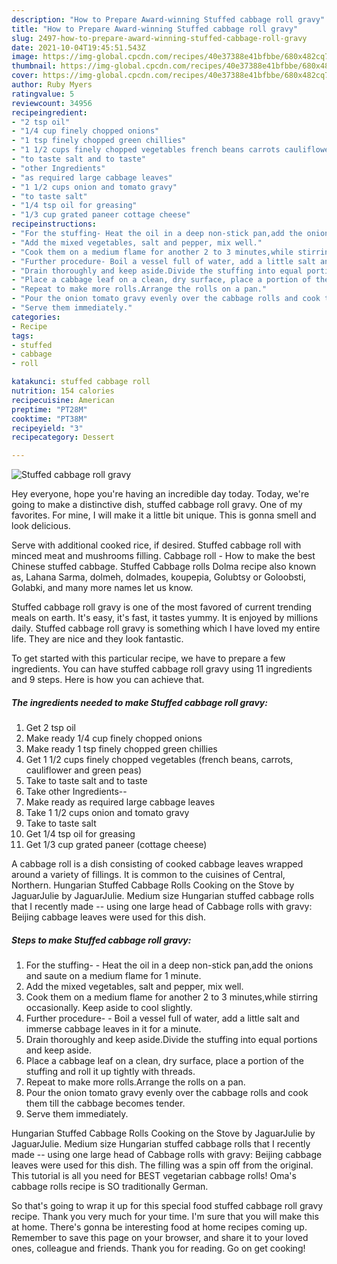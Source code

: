 ```yaml
---
description: "How to Prepare Award-winning Stuffed cabbage roll gravy"
title: "How to Prepare Award-winning Stuffed cabbage roll gravy"
slug: 2497-how-to-prepare-award-winning-stuffed-cabbage-roll-gravy
date: 2021-10-04T19:45:51.543Z
image: https://img-global.cpcdn.com/recipes/40e37388e41bfbbe/680x482cq70/stuffed-cabbage-roll-gravy-recipe-main-photo.jpg
thumbnail: https://img-global.cpcdn.com/recipes/40e37388e41bfbbe/680x482cq70/stuffed-cabbage-roll-gravy-recipe-main-photo.jpg
cover: https://img-global.cpcdn.com/recipes/40e37388e41bfbbe/680x482cq70/stuffed-cabbage-roll-gravy-recipe-main-photo.jpg
author: Ruby Myers
ratingvalue: 5
reviewcount: 34956
recipeingredient:
- "2 tsp oil"
- "1/4 cup finely chopped onions"
- "1 tsp finely chopped green chillies"
- "1 1/2 cups finely chopped vegetables french beans carrots cauliflower and green peas"
- "to taste salt and to taste"
- "other Ingredients"
- "as required large cabbage leaves"
- "1 1/2 cups onion and tomato gravy"
- "to taste salt"
- "1/4 tsp oil for greasing"
- "1/3 cup grated paneer cottage cheese"
recipeinstructions:
- "For the stuffing- Heat the oil in a deep non-stick pan,add the onions and saute on a medium flame for 1 minute."
- "Add the mixed vegetables, salt and pepper, mix well."
- "Cook them on a medium flame for another 2 to 3 minutes,while stirring occasionally. Keep aside to cool slightly."
- "Further procedure- Boil a vessel full of water, add a little salt and immerse cabbage leaves in it for a minute."
- "Drain thoroughly and keep aside.Divide the stuffing into equal portions and keep aside."
- "Place a cabbage leaf on a clean, dry surface, place a portion of the stuffing and roll it up tightly with threads."
- "Repeat to make more rolls.Arrange the rolls on a pan."
- "Pour the onion tomato gravy evenly over the cabbage rolls and cook them till the cabbage becomes tender."
- "Serve them immediately."
categories:
- Recipe
tags:
- stuffed
- cabbage
- roll

katakunci: stuffed cabbage roll 
nutrition: 154 calories
recipecuisine: American
preptime: "PT28M"
cooktime: "PT38M"
recipeyield: "3"
recipecategory: Dessert

---
```



![Stuffed cabbage roll gravy](https://img-global.cpcdn.com/recipes/40e37388e41bfbbe/680x482cq70/stuffed-cabbage-roll-gravy-recipe-main-photo.jpg)

Hey everyone, hope you're having an incredible day today. Today, we're going to make a distinctive dish, stuffed cabbage roll gravy. One of my favorites. For mine, I will make it a little bit unique. This is gonna smell and look delicious.

Serve with additional cooked rice, if desired. Stuffed cabbage roll with minced meat and mushrooms filling. Cabbage roll - How to make the best Chinese stuffed cabbage. Stuffed Cabbage rolls Dolma recipe also known as, Lahana Sarma, dolmeh, dolmades, koupepia, Golubtsy or Goloobsti, Golabki, and many more names let us know.

Stuffed cabbage roll gravy is one of the most favored of current trending meals on earth. It's easy, it's fast, it tastes yummy. It is enjoyed by millions daily. Stuffed cabbage roll gravy is something which I have loved my entire life. They are nice and they look fantastic.


To get started with this particular recipe, we have to prepare a few ingredients. You can have stuffed cabbage roll gravy using 11 ingredients and 9 steps. Here is how you can achieve that.

<!--inarticleads1-->

##### The ingredients needed to make Stuffed cabbage roll gravy:

1. Get 2 tsp oil
1. Make ready 1/4 cup finely chopped onions
1. Make ready 1 tsp finely chopped green chillies
1. Get 1 1/2 cups finely chopped vegetables (french beans, carrots, cauliflower and green peas)
1. Take to taste salt and to taste
1. Take other Ingredients--
1. Make ready as required large cabbage leaves
1. Take 1 1/2 cups onion and tomato gravy
1. Take to taste salt
1. Get 1/4 tsp oil for greasing
1. Get 1/3 cup grated paneer (cottage cheese)


A cabbage roll is a dish consisting of cooked cabbage leaves wrapped around a variety of fillings. It is common to the cuisines of Central, Northern. Hungarian Stuffed Cabbage Rolls Cooking on the Stove by JaguarJulie by JaguarJulie. Medium size Hungarian stuffed cabbage rolls that I recently made -- using one large head of Cabbage rolls with gravy: Beijing cabbage leaves were used for this dish. 

<!--inarticleads2-->

##### Steps to make Stuffed cabbage roll gravy:

1. For the stuffing- - Heat the oil in a deep non-stick pan,add the onions and saute on a medium flame for 1 minute.
1. Add the mixed vegetables, salt and pepper, mix well.
1. Cook them on a medium flame for another 2 to 3 minutes,while stirring occasionally. Keep aside to cool slightly.
1. Further procedure- - Boil a vessel full of water, add a little salt and immerse cabbage leaves in it for a minute.
1. Drain thoroughly and keep aside.Divide the stuffing into equal portions and keep aside.
1. Place a cabbage leaf on a clean, dry surface, place a portion of the stuffing and roll it up tightly with threads.
1. Repeat to make more rolls.Arrange the rolls on a pan.
1. Pour the onion tomato gravy evenly over the cabbage rolls and cook them till the cabbage becomes tender.
1. Serve them immediately.


Hungarian Stuffed Cabbage Rolls Cooking on the Stove by JaguarJulie by JaguarJulie. Medium size Hungarian stuffed cabbage rolls that I recently made -- using one large head of Cabbage rolls with gravy: Beijing cabbage leaves were used for this dish. The filling was a spin off from the original. This tutorial is all you need for BEST vegetarian cabbage rolls! Oma&#39;s cabbage rolls recipe is SO traditionally German. 

So that's going to wrap it up for this special food stuffed cabbage roll gravy recipe. Thank you very much for your time. I'm sure that you will make this at home. There's gonna be interesting food at home recipes coming up. Remember to save this page on your browser, and share it to your loved ones, colleague and friends. Thank you for reading. Go on get cooking!
